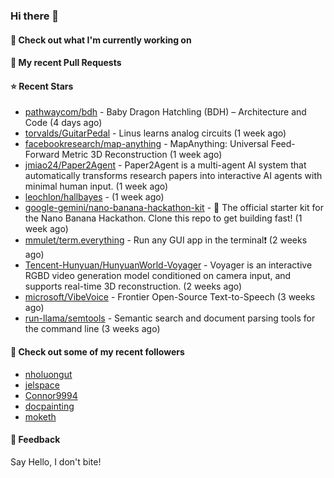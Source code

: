 ### Hi there 👋

#### 👷 Check out what I'm currently working on

#### 🔨 My recent Pull Requests


#### ⭐ Recent Stars

- [pathwaycom/bdh](https://github.com/pathwaycom/bdh) - Baby Dragon Hatchling (BDH) – Architecture and Code (4 days ago)
- [torvalds/GuitarPedal](https://github.com/torvalds/GuitarPedal) - Linus learns analog circuits (1 week ago)
- [facebookresearch/map-anything](https://github.com/facebookresearch/map-anything) - MapAnything: Universal Feed-Forward Metric 3D Reconstruction (1 week ago)
- [jmiao24/Paper2Agent](https://github.com/jmiao24/Paper2Agent) - Paper2Agent is a multi-agent AI system that automatically transforms research papers into interactive AI agents with minimal human input. (1 week ago)
- [leochlon/hallbayes](https://github.com/leochlon/hallbayes) -  (1 week ago)
- [google-gemini/nano-banana-hackathon-kit](https://github.com/google-gemini/nano-banana-hackathon-kit) - 🍌 The official starter kit for the Nano Banana Hackathon. Clone this repo to get building fast! (1 week ago)
- [mmulet/term.everything](https://github.com/mmulet/term.everything) - Run any GUI app in the terminal❗ (2 weeks ago)
- [Tencent-Hunyuan/HunyuanWorld-Voyager](https://github.com/Tencent-Hunyuan/HunyuanWorld-Voyager) - Voyager is an interactive RGBD video generation model conditioned on camera input, and supports real-time 3D reconstruction. (2 weeks ago)
- [microsoft/VibeVoice](https://github.com/microsoft/VibeVoice) - Frontier Open-Source Text-to-Speech (3 weeks ago)
- [run-llama/semtools](https://github.com/run-llama/semtools) - Semantic search and document parsing tools for the command line (3 weeks ago)

#### 👯 Check out some of my recent followers

- [nholuongut](https://github.com/nholuongut)
- [jelspace](https://github.com/jelspace)
- [Connor9994](https://github.com/Connor9994)
- [docpainting](https://github.com/docpainting)
- [moketh](https://github.com/moketh)

#### 💬 Feedback

Say Hello, I don't bite!